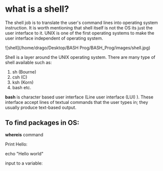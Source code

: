# what is a shell?

The shell job is to translate the user's command lines into operating system instruction. It is worth mentioning that shell itself is not the OS its just the user interface to it. UNIX is one of the first operating systems to make the user interface independent of operating system.

![shell](/home/drago/Desktop/BASH Prog/BASH_Prog/images/shell.jpg)

Shell is a layer around the UNIX operating system.  There are many type of shell available such as:

1. sh (Bourne)
2. csh (C)
3. ksh (Korn)
4. bash etc.







**bash** is character based user interface (Line user interface (LUI) ). These interface accept lines of textual commands that the user types in; they usually produce text-based output. 

## To find packages in OS:

**whereis** command 



Print Hello:

echo "Hello world"

input to a variable:

